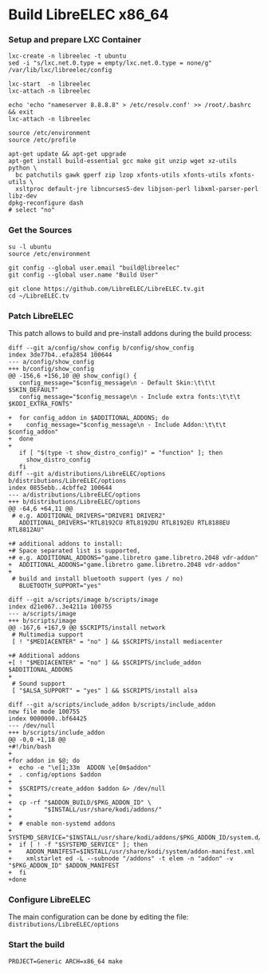 Build LibreELEC x86_64
======================

### Setup and prepare LXC Container

    lxc-create -n libreelec -t ubuntu
    sed -i "s/lxc.net.0.type = empty/lxc.net.0.type = none/g" /var/lib/lxc/libreelec/config

    lxc-start  -n libreelec
    lxc-attach -n libreelec

    echo 'echo "nameserver 8.8.8.8" > /etc/resolv.conf' >> /root/.bashrc && exit
    lxc-attach -n libreelec

    source /etc/environment
    source /etc/profile

    apt-get update && apt-get upgrade
    apt-get install build-essential gcc make git unzip wget xz-utils python \
      bc patchutils gawk gperf zip lzop xfonts-utils xfonts-utils xfonts-utils \
      xsltproc default-jre libncurses5-dev libjson-perl libxml-parser-perl libz-dev
    dpkg-reconfigure dash
    # select "no"

### Get the Sources

    su -l ubuntu
    source /etc/environment

    git config --global user.email "build@libreelec"
    git config --global user.name "Build User"

    git clone https://github.com/LibreELEC/LibreELEC.tv.git
    cd ~/LibreELEC.tv

### Patch LibreELEC

This patch allows to build and pre-install addons during the build process:

    diff --git a/config/show_config b/config/show_config
    index 3de77b4..efa2854 100644
    --- a/config/show_config
    +++ b/config/show_config
    @@ -156,6 +156,10 @@ show_config() {
       config_message="$config_message\n - Default Skin:\t\t\t $SKIN_DEFAULT"
       config_message="$config_message\n - Include extra fonts:\t\t\t $KODI_EXTRA_FONTS"

    +  for config_addon in $ADDITIONAL_ADDONS; do
    +    config_message="$config_message\n - Include Addon:\t\t\t $config_addon"
    +  done
    +
       if [ "$(type -t show_distro_config)" = "function" ]; then
         show_distro_config
       fi
    diff --git a/distributions/LibreELEC/options b/distributions/LibreELEC/options
    index 0855ebb..4cbffe2 100644
    --- a/distributions/LibreELEC/options
    +++ b/distributions/LibreELEC/options
    @@ -64,6 +64,11 @@
     # e.g. ADDITIONAL_DRIVERS="DRIVER1 DRIVER2"
       ADDITIONAL_DRIVERS="RTL8192CU RTL8192DU RTL8192EU RTL8188EU RTL8812AU"

    +# additional addons to install:
    +# Space separated list is supported,
    +# e.g. ADDITIONAL_ADDONS="game.libretro game.libretro.2048 vdr-addon"
    +  ADDITIONAL_ADDONS="game.libretro game.libretro.2048 vdr-addon"
    +
     # build and install bluetooth support (yes / no)
       BLUETOOTH_SUPPORT="yes"

    diff --git a/scripts/image b/scripts/image
    index d21e067..3e4211a 100755
    --- a/scripts/image
    +++ b/scripts/image
    @@ -167,6 +167,9 @@ $SCRIPTS/install network
     # Multimedia support
     [ ! "$MEDIACENTER" = "no" ] && $SCRIPTS/install mediacenter

    +# Additional addons
    +[ ! "$MEDIACENTER" = "no" ] && $SCRIPTS/include_addon $ADDITIONAL_ADDONS
    +
     # Sound support
     [ "$ALSA_SUPPORT" = "yes" ] && $SCRIPTS/install alsa

    diff --git a/scripts/include_addon b/scripts/include_addon
    new file mode 100755
    index 0000000..bf64425
    --- /dev/null
    +++ b/scripts/include_addon
    @@ -0,0 +1,18 @@
    +#!/bin/bash
    +
    +for addon in $@; do
    +  echo -e "\e[1;33m  ADDON \e[0m$addon"
    +  . config/options $addon
    +
    +  $SCRIPTS/create_addon $addon &> /dev/null
    +
    +  cp -rf "$ADDON_BUILD/$PKG_ADDON_ID" \
    +         "$INSTALL/usr/share/kodi/addons/"
    +
    +  # enable non-systemd addons
    +  SYSTEMD_SERVICE="$INSTALL/usr/share/kodi/addons/$PKG_ADDON_ID/system.d/$PKG_ADDON_ID.service"
    +  if [ ! -f "$SYSTEMD_SERVICE" ]; then
    +    ADDON_MANIFEST=$INSTALL/usr/share/kodi/system/addon-manifest.xml
    +    xmlstarlet ed -L --subnode "/addons" -t elem -n "addon" -v "$PKG_ADDON_ID" $ADDON_MANIFEST
    +  fi
    +done

### Configure LibreELEC

The main configuration can be done by editing the file: `distributions/LibreELEC/options`

### Start the build

    PROJECT=Generic ARCH=x86_64 make


